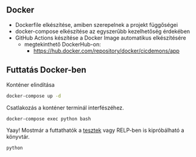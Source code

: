 ##  Docker
- Dockerfile elkészítése, amiben szerepelnek a projekt függőségei
- docker-compose elkészítése az egyszerűbb kezelhetőség érdekében
- GitHub Actions készítése a Docker Image automatikus elkészítésére
  - megtekinthető DockerHub-on:
    - https://hub.docker.com/repository/docker/cicdemons/app

## Futtatás Docker-ben
Konténer elindítása
```sh
docker-compose up -d
```

Csatlakozás a konténer terminál interfészéhez.
```sh
docker-compose exec python bash
```

Yaay! Mostmár a futtathatók a [tesztek](https://github.com/BME-MIT-IET/iet-hf2021-ci-cdemons#tests) vagy RELP-ben is kipróbálható a könyvtár. 

```sh
python
```